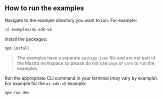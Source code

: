 ## How to run the examples

Navigate to the example directory you want to run. For example:

```bash
cd examples/ai-sdk-v5
```

Install the packages:

```bash
npm install
```

> The examples have a separate `package.json` file and are not part of the Mastra workspace so please do not use
> `pnpm` or `yarn` to run the examples.

Run the appropriate CLI command in your terminal (may vary by example). For example for the `ai-sdk-v5` example:

```bash
npm run dev
```
